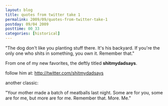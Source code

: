 ```yaml
---
layout: blog
title: quotes from twitter take 1
permalink: 2009/09/quotes-from-twitter-take-1
postday: 09/04 2009
posttime: 00_33
categories: [historical]
---
```


<p>"The dog don't like you planting stuff there. It's his backyard. If you're the only one who shits in something, you own it. Remember that."</p>
<p>From one of my new favorites, the deftly titled <b>shitmydadsays</b>.</p>
<p>follow him at: <a href="http://twitter.com/shitmydadsays" title="http://twitter.com/shitmydadsays">http://twitter.com/shitmydadsays</a></p>
<p>another classic:</p>
<p>"Your mother made a batch of meatballs last night. Some are for you, some are for me, but more are for me. Remember that. More. Me."</p>
